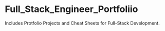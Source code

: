 # Full_Stack_Engineer_Portfoliio
Includes Protfolio Projects and Cheat Sheets for Full-Stack Development.
